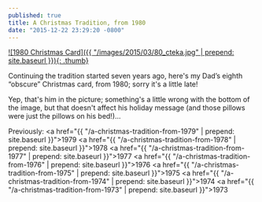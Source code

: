 ```yaml
---
published: true
title: A Christmas Tradition, from 1980
date: "2015-12-22 23:29:20 -0800"
---
```


<a href="/images/2015/03/80_cteka.jpg">
  ![1980 Christmas Card]({{ "/images/2015/03/80_cteka.jpg" | prepend: site.baseurl }}){: .thumb}
</a>

Continuing the tradition started seven years ago, here's my Dad&rsquo;s eighth
&ldquo;obscure&rdquo; Christmas card, from 1980; sorry it's a little late!

Yep, that's him in the picture; something's a little wrong with the bottom of
the image, but that doesn't affect his holiday message (and those pillows were
just the pillows on his bed!)...

Previously:
<a href="{{ "/a-christmas-tradition-from-1979" | prepend: site.baseurl }}">1979</a>
<a href="{{ "/a-christmas-tradition-from-1978" | prepend: site.baseurl }}">1978</a>
<a href="{{ "/a-christmas-tradition-from-1977" | prepend: site.baseurl }}">1977</a>
<a href="{{ "/a-christmas-tradition-from-1976" | prepend: site.baseurl }}">1976</a>
<a href="{{ "/a-christmas-tradition-from-1975" | prepend: site.baseurl }}">1975</a>
<a href="{{ "/a-christmas-tradition-from-1974" | prepend: site.baseurl }}">1974</a>
<a href="{{ "/a-christmas-tradition-from-1973" | prepend: site.baseurl }}">1973</a>

